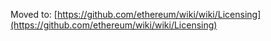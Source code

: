 Moved to: [https://github.com/ethereum/wiki/wiki/Licensing](https://github.com/ethereum/wiki/wiki/Licensing)